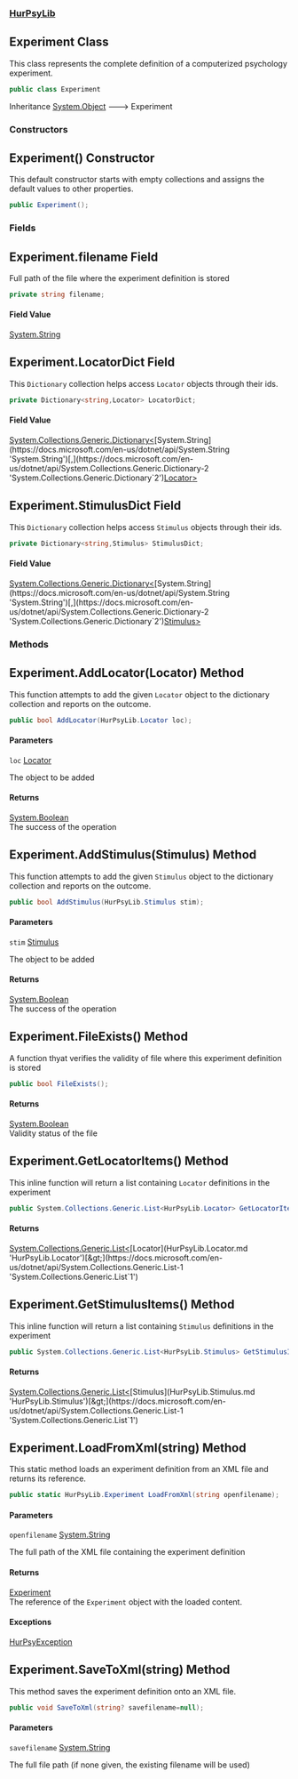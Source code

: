 ### [HurPsyLib](HurPsyLib.md 'HurPsyLib')

## Experiment Class

This class represents the complete definition of a computerized psychology experiment.

```csharp
public class Experiment
```

Inheritance [System.Object](https://docs.microsoft.com/en-us/dotnet/api/System.Object 'System.Object') &#129106; Experiment
### Constructors

<a name='HurPsyLib.Experiment.Experiment()'></a>

## Experiment() Constructor

This default constructor starts with empty collections and assigns the default values to other properties.

```csharp
public Experiment();
```
### Fields

<a name='HurPsyLib.Experiment.filename'></a>

## Experiment.filename Field

Full path of the file where the experiment definition is stored

```csharp
private string filename;
```

#### Field Value
[System.String](https://docs.microsoft.com/en-us/dotnet/api/System.String 'System.String')

<a name='HurPsyLib.Experiment.LocatorDict'></a>

## Experiment.LocatorDict Field

This `Dictionary` collection helps access `Locator` objects through their ids.

```csharp
private Dictionary<string,Locator> LocatorDict;
```

#### Field Value
[System.Collections.Generic.Dictionary&lt;](https://docs.microsoft.com/en-us/dotnet/api/System.Collections.Generic.Dictionary-2 'System.Collections.Generic.Dictionary`2')[System.String](https://docs.microsoft.com/en-us/dotnet/api/System.String 'System.String')[,](https://docs.microsoft.com/en-us/dotnet/api/System.Collections.Generic.Dictionary-2 'System.Collections.Generic.Dictionary`2')[Locator](HurPsyLib.Locator.md 'HurPsyLib.Locator')[&gt;](https://docs.microsoft.com/en-us/dotnet/api/System.Collections.Generic.Dictionary-2 'System.Collections.Generic.Dictionary`2')

<a name='HurPsyLib.Experiment.StimulusDict'></a>

## Experiment.StimulusDict Field

This `Dictionary` collection helps access `Stimulus` objects through their ids.

```csharp
private Dictionary<string,Stimulus> StimulusDict;
```

#### Field Value
[System.Collections.Generic.Dictionary&lt;](https://docs.microsoft.com/en-us/dotnet/api/System.Collections.Generic.Dictionary-2 'System.Collections.Generic.Dictionary`2')[System.String](https://docs.microsoft.com/en-us/dotnet/api/System.String 'System.String')[,](https://docs.microsoft.com/en-us/dotnet/api/System.Collections.Generic.Dictionary-2 'System.Collections.Generic.Dictionary`2')[Stimulus](HurPsyLib.Stimulus.md 'HurPsyLib.Stimulus')[&gt;](https://docs.microsoft.com/en-us/dotnet/api/System.Collections.Generic.Dictionary-2 'System.Collections.Generic.Dictionary`2')
### Methods

<a name='HurPsyLib.Experiment.AddLocator(HurPsyLib.Locator)'></a>

## Experiment.AddLocator(Locator) Method

This function attempts to add the given `Locator` object to the dictionary collection and reports on the outcome.

```csharp
public bool AddLocator(HurPsyLib.Locator loc);
```
#### Parameters

<a name='HurPsyLib.Experiment.AddLocator(HurPsyLib.Locator).loc'></a>

`loc` [Locator](HurPsyLib.Locator.md 'HurPsyLib.Locator')

The object to be added

#### Returns
[System.Boolean](https://docs.microsoft.com/en-us/dotnet/api/System.Boolean 'System.Boolean')  
The success of the operation

<a name='HurPsyLib.Experiment.AddStimulus(HurPsyLib.Stimulus)'></a>

## Experiment.AddStimulus(Stimulus) Method

This function attempts to add the given `Stimulus` object to the dictionary collection and reports on the outcome.

```csharp
public bool AddStimulus(HurPsyLib.Stimulus stim);
```
#### Parameters

<a name='HurPsyLib.Experiment.AddStimulus(HurPsyLib.Stimulus).stim'></a>

`stim` [Stimulus](HurPsyLib.Stimulus.md 'HurPsyLib.Stimulus')

The object to be added

#### Returns
[System.Boolean](https://docs.microsoft.com/en-us/dotnet/api/System.Boolean 'System.Boolean')  
The success of the operation

<a name='HurPsyLib.Experiment.FileExists()'></a>

## Experiment.FileExists() Method

A function thyat verifies the validity of file where this experiment definition is stored

```csharp
public bool FileExists();
```

#### Returns
[System.Boolean](https://docs.microsoft.com/en-us/dotnet/api/System.Boolean 'System.Boolean')  
Validity status of the file

<a name='HurPsyLib.Experiment.GetLocatorItems()'></a>

## Experiment.GetLocatorItems() Method

This inline function will return a list containing `Locator` definitions in the experiment

```csharp
public System.Collections.Generic.List<HurPsyLib.Locator> GetLocatorItems();
```

#### Returns
[System.Collections.Generic.List&lt;](https://docs.microsoft.com/en-us/dotnet/api/System.Collections.Generic.List-1 'System.Collections.Generic.List`1')[Locator](HurPsyLib.Locator.md 'HurPsyLib.Locator')[&gt;](https://docs.microsoft.com/en-us/dotnet/api/System.Collections.Generic.List-1 'System.Collections.Generic.List`1')

<a name='HurPsyLib.Experiment.GetStimulusItems()'></a>

## Experiment.GetStimulusItems() Method

This inline function will return a list containing `Stimulus` definitions in the experiment

```csharp
public System.Collections.Generic.List<HurPsyLib.Stimulus> GetStimulusItems();
```

#### Returns
[System.Collections.Generic.List&lt;](https://docs.microsoft.com/en-us/dotnet/api/System.Collections.Generic.List-1 'System.Collections.Generic.List`1')[Stimulus](HurPsyLib.Stimulus.md 'HurPsyLib.Stimulus')[&gt;](https://docs.microsoft.com/en-us/dotnet/api/System.Collections.Generic.List-1 'System.Collections.Generic.List`1')

<a name='HurPsyLib.Experiment.LoadFromXml(string)'></a>

## Experiment.LoadFromXml(string) Method

This static method loads an experiment definition from an XML file and returns its reference.

```csharp
public static HurPsyLib.Experiment LoadFromXml(string openfilename);
```
#### Parameters

<a name='HurPsyLib.Experiment.LoadFromXml(string).openfilename'></a>

`openfilename` [System.String](https://docs.microsoft.com/en-us/dotnet/api/System.String 'System.String')

The full path of the XML file containing the experiment definition

#### Returns
[Experiment](HurPsyLib.Experiment.md 'HurPsyLib.Experiment')  
The reference of the `Experiment` object with the loaded content.

#### Exceptions

[HurPsyException](HurPsyLib.HurPsyException.md 'HurPsyLib.HurPsyException')

<a name='HurPsyLib.Experiment.SaveToXml(string)'></a>

## Experiment.SaveToXml(string) Method

This method saves the experiment definition onto an XML file.

```csharp
public void SaveToXml(string? savefilename=null);
```
#### Parameters

<a name='HurPsyLib.Experiment.SaveToXml(string).savefilename'></a>

`savefilename` [System.String](https://docs.microsoft.com/en-us/dotnet/api/System.String 'System.String')

The full file path (if none given, the existing filename will be used)